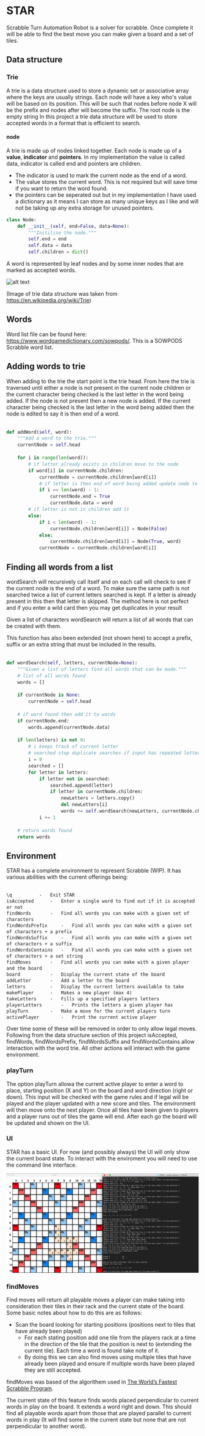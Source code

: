 # STAR

Scrabble Turn Automation Robot is a solver for scrabble. Once complete it will be able to find the best move you can make given a board and a set of tiles.

## Data structure

### Trie

A trie is a data structure used to store a dynamic set or associative array where the keys are usually strings. Each node will have a key who's value will be based on its position. This will be such that nodes before node X will be the prefix and nodes after will become the suffix. The root node is the empty string In this project a trie data structure will be used to store accepted words in a format that is efficient to search.

#### node

A trie is made up of nodes linked together. Each node is made up of a **value**, **indicator** and **pointers**. In my implementation the value is called data, indicator is called end and pointers are children.
* The indicator is used to mark the current node as the end of a word.
* The value stores the current word. This is not required but will save time if you want to return the word found.
* the pointers can be seperated out but in my implementation I have used a dictionary as it means I can store as many unique keys as I like and will not be taking up any extra storage for unused pointers.

```Python
class Node:
	def __init__(self, end=False, data=None):
		"""Initilise the node."""
		self.end = end
		self.data = data
		self.children = dict()
```

A word is represented by leaf nodes and by some inner nodes that are marked as accepted words.

![alt text](https://upload.wikimedia.org/wikipedia/commons/thumb/b/be/Trie_example.svg/400px-Trie_example.svg.png)

(Image of trie data structure was taken from https://en.wikipedia.org/wiki/Trie)

## Words

Word list file can be found here: https://www.wordgamedictionary.com/sowpods/. This is a SOWPODS Scrabble word list.

## Adding words to trie

When adding to the trie the start point is the trie head. From here the trie is traversed until either a node is not present in the current node children or the current character being checked is the last letter in the word being added. If the node is not present then a new node is added. If the current character being checked is the last letter in the word being added then the node is edited to say it is then end of a word.

```Python

def addWord(self, word):
	"""Add a word to the trie."""
	currentNode = self.head

	for i in range(len(word)):
		# if letter already exists in children move to the node
		if word[i] in currentNode.children:
			currentNode = currentNode.children[word[i]]
			# if letter is then end of word being added update node to show this
			if i == len(word) - 1:
				currentNode.end = True
				currentNode.data = word
		# if letter is not in children add it
		else:
			if i < len(word) - 1:
				currentNode.children[word[i]] = Node(False)
			else:
				currentNode.children[word[i]] = Node(True, word)
			currentNode = currentNode.children[word[i]]

```

## Finding all words from a list

wordSearch will recursively call itself and on each call will check to see if the current node is the end of a word. To make sure the same path is not searched twice a list of current letters searched is kept. If a letter is already present in this then that letter is skipped. The method here is not perfect and if you enter a wild card then you may get duplicates in your result

Given a list of characters wordSearch will return a list of all words that can be created with them.

This function has also been extended (not shown here) to accept a prefix, suffix or an extra string that must be included in the results.

```Python

def wordSearch(self, letters, currentNode=None):
	"""Given a list of letters find all words that can be made."""
	# list of all words found
	words = []

	if currentNode is None:
		currentNode = self.head

	# if word found then add it to words
	if currentNode.end:
		words.append(currentNode.data)

	if len(letters) is not 0:
		# i keeps track of current letter
		# searched stop duplicate searches if input has repeated letters
		i = 0
		searched = []
		for letter in letters:
			if letter not in searched:
				searched.append(letter)
				if letter in currentNode.children:
					newLetters = letters.copy()
					del newLetters[i]
					words += self.wordSearch(newLetters, currentNode.children[letter])
			i += 1

	# return words found
	return words

```

## Environment

STAR has a complete environment to represent Scrabble (WIP). It has various abilities with the current offerings being:

```

\q			-	Exit STAR
isAccepted		-	Enter a single word to find out if it is accepted or not
findWords		-	Find all words you can make with a given set of characters
findWordsPrefix		-	Find all words you can make with a given set of characters + a prefix
findWordsSuffix		-	Find all words you can make with a given set of characters + a suffix
findWordsContains	-	Find all words you can make with a given set of characters + a set string
findMoves		-	Find all words you can make with a given player and the board
board			-	Display the current state of the board
addLetter		-	Add a letter to the board
letters			-	Display the current letters available to take
makePlayer		-	Makes a new player (max 4)
takeLetters		-	Fills up a specified players letters
playerLetters		-	Prints the letters a given player has
playTurn		-	Make a move for the current players turn
activePlayer		-	Print the current active player

```

Over time some of these will be removed in order to only allow legal moves. Following from the data structure section of this project isAccepted, findWords, findWordsPrefix, findWordsSuffix and findWordsContains allow interaction with the word trie. All other actions will interact with the game environment.


### playTurn

The option playTurn allowa the current active player to enter a word to place, starting position (X and Y) on the board and word direction (right or down). This input will be checked with the game rules and if legal will be played and the player updated with a new score and tiles. The environment will then move onto the next player. Once all tiles have been given to players and a player runs out of tiles the game will end. After each go the board will be updated and shown on the UI.

### UI

STAR has a basic UI. For now (and possibly always) the UI will only show the current board state. To interact with the enviroment you will need to use the command line interface.

![alt text](https://github.com/JackFurby/STAR/blob/master/UI.png)

### findMoves

Find moves will return all playable moves a player can make taking into consideration their tiles in their rack and the current state of the board. Some basic notes about how to do this are as follows:

* Scan the board looking for starting positions (positions next to tiles that have already been played)
	* For each stating position add one tile from the players rack at a time in the direction of the tile that the position is next to (extending the current tile). Each time a word is found take note of it.
	* By doing this we can also find moves using multiple tiles that have already been played and ensure if multiple words have been played they are still accepted.
	
findMoves was based of the algorithem used in [The World’s Fastest Scrabble Program](http://www.cs.cmu.edu/afs/cs/academic/class/15451-s06/www/lectures/scrabble.pdf).

The current state of this feature finds words placed perpendicular to current words in play on the board. It extends a word right and down. This should find all playable words apart from those that are played parallel to current words in play (It will find some in the current state but none that are not perpendicular to another word).
